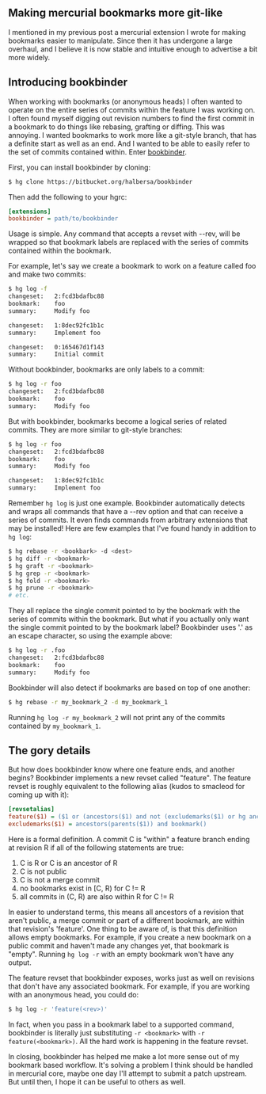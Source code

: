 ## Making mercurial bookmarks more git-like

I mentioned in my previous post a mercurial extension I wrote for making bookmarks easier to
manipulate. Since then it has undergone a large overhaul, and I believe it is now stable and
intuitive enough to advertise a bit more widely.

## Introducing bookbinder

When working with bookmarks (or anonymous heads) I often wanted to operate on the
entire series of commits within the feature I was working on. I often found myself digging out
revision numbers to find the first commit in a bookmark to do things like rebasing, grafting or
diffing. This was annoying. I wanted bookmarks to work more like a git-style branch, that has a
definite start as well as an end. And I wanted to be able to easily refer to the set of commits
contained within. Enter [bookbinder][0].

First, you can install bookbinder by cloning:

```bash
$ hg clone https://bitbucket.org/halbersa/bookbinder
```

Then add the following to your hgrc:

```ini
[extensions]
bookbinder = path/to/bookbinder
```

Usage is simple. Any command that accepts a revset with --rev, will be wrapped so that bookmark
labels are replaced with the series of commits contained within the bookmark.

For example, let's say we create a bookmark to work on a feature called foo and make two commits:

```bash
$ hg log -f
changeset:   2:fcd3bdafbc88
bookmark:    foo 
summary:     Modify foo

changeset:   1:8dec92fc1b1c
summary:     Implement foo

changeset:   0:165467d1f143
summary:     Initial commit
```

Without bookbinder, bookmarks are only labels to a commit:

```bash
$ hg log -r foo
changeset:   2:fcd3bdafbc88
bookmark:    foo 
summary:     Modify foo
```

But with bookbinder, bookmarks become a logical series of related commits. They are more similar
to git-style branches:

```bash
$ hg log -r foo
changeset:   2:fcd3bdafbc88
bookmark:    foo 
summary:     Modify foo

changeset:   1:8dec92fc1b1c
summary:     Implement foo
```

Remember `hg log` is just one example. Bookbinder automatically detects and wraps all commands that have a --rev option and that can
receive a series of commits. It even finds commands from arbitrary extensions that may be installed!
Here are few examples that I've found handy in addition to `hg log`:

```bash
$ hg rebase -r <bookbark> -d <dest>
$ hg diff -r <bookmark>
$ hg graft -r <bookmark>
$ hg grep -r <bookmark>
$ hg fold -r <bookmark>
$ hg prune -r <bookmark>
# etc.
```

They all replace the single commit pointed to by the bookmark with the series of commits within the
bookmark. But what if you actually only want the single commit pointed to by the bookmark label?
Bookbinder uses '.' as an escape character, so using the example above:

```bash
$ hg log -r .foo
changeset:   2:fcd3bdafbc88
bookmark:    foo 
summary:     Modify foo
```

Bookbinder will also detect if bookmarks are based on top of one another:

```bash
$ hg rebase -r my_bookmark_2 -d my_bookmark_1
```

Running `hg log -r my_bookmark_2` will not print any of the commits contained by `my_bookmark_1`.

## The gory details

But how does bookbinder know where one feature ends, and another begins? Bookbinder implements a new
revset called "feature". The feature revset is roughly equivalent to the following alias
(kudos to smacleod for coming up with it):

```ini
[revsetalias]
feature($1) = ($1 or (ancestors($1) and not (excludemarks($1) or hg ancestors(excludemarks($1))))) and not public() and not merge()
excludemarks($1) = ancestors(parents($1)) and bookmark()
```

Here is a formal definition. A commit C is "within" a feature branch ending at revision R if all of
the following statements are true:

1. C is R or C is an ancestor of R
2. C is not public
3. C is not a merge commit
4. no bookmarks exist in [C, R) for C != R
5. all commits in (C, R) are also within R for C != R

In easier to understand terms, this means all ancestors of a revision that aren't public, a merge
commit or part of a different bookmark, are within that revision's 'feature'. One thing to be aware
of, is that this definition allows empty bookmarks. For example, if you create a new bookmark on a
public commit and haven't made any changes yet, that bookmark is "empty". Running `hg log -r` with
an empty bookmark won't have any output.

The feature revset that bookbinder exposes, works just as well on revisions that don't have any
associated bookmark. For example, if you are working with an anonymous head, you could do:

```bash
$ hg log -r 'feature(<rev>)'
```

In fact, when you pass in a bookmark label to a supported command, bookbinder is literally just
substituting `-r <bookmark>` with `-r feature(<bookmark>)`. All the hard work is happening in the
feature revset.

In closing, bookbinder has helped me make a lot more sense out of my bookmark based workflow. It's solving a
problem I think should be handled in mercurial core, maybe one day I'll attempt to submit a patch
upstream. But until then, I hope it can be useful to others as well.

[0]: https://bitbucket.org/halbersa/bookbinder
